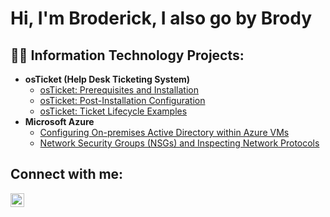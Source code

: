 <h1>Hi, I'm Broderick, I also go by Brody

<h2>👨‍💻 Information Technology Projects:</h2>

- <b>osTicket (Help Desk Ticketing System)</b>
  - [osTicket: Prerequisites and Installation](https://github.com/brodyoliger/osticket-install)
  - [osTicket: Post-Installation Configuration](https://github.com/brodyoliger/post-install-config)
  - [osTicket: Ticket Lifecycle Examples](https://github.com/brodyoliger/ticket-lifecycle)
- <b>Microsoft Azure</b>
  - [Configuring On-premises Active Directory within Azure VMs](https://github.com/brodyoliger/configuring-active-directory)
  - [Network Security Groups (NSGs) and Inspecting Network Protocols](https://github.com/brodyoliger/azure-network-portals)

<h2>Connect with me:</h2>

[<img align="left" alt="Josh | LinkedIn" width="22px" src="https://cdn.jsdelivr.net/npm/simple-icons@v3/icons/linkedin.svg" />][linkedin]

[linkedin]: https://www.linkedin.com/in/broderick-oliger-1b654a266/
